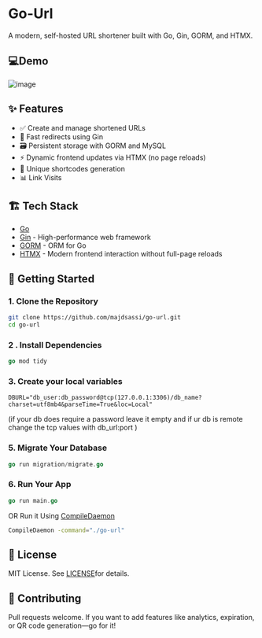 # Go-Url

A modern, self-hosted URL shortener built with Go, Gin, GORM, and HTMX.
## 💻Demo 
![image](https://github.com/user-attachments/assets/ae72d36d-6c8c-4cb6-a95d-87838d9d5932)


## ✨ Features

- ✅ Create and manage shortened URLs
- 🚀 Fast redirects using Gin
- 🗃️ Persistent storage with GORM and MySQL 
- ⚡ Dynamic frontend updates via HTMX (no page reloads)
- 🔐 Unique shortcodes generation
- 📊 Link Visits

## 🏗️ Tech Stack

- [Go](https://golang.org/)
- [Gin](https://github.com/gin-gonic/gin) - High-performance web framework
- [GORM](https://gorm.io/) - ORM for Go
- [HTMX](https://htmx.org/) - Modern frontend interaction without full-page reloads

## 🧪 Getting Started

### 1. Clone the Repository

```bash
git clone https://github.com/majdsassi/go-url.git
cd go-url
```
### 2 . Install Dependencies 
```go
go mod tidy
```
### 3. Create your local variables
```env
DBURL="db_user:db_password@tcp(127.0.0.1:3306)/db_name?charset=utf8mb4&parseTime=True&loc=Local"
```
(if your db does require a password leave it empty and if ur db is remote change the tcp values with db_url:port ) 
### 5. Migrate  Your Database
```go
go run migration/migrate.go
```
### 6. Run Your App 
```go
go run main.go
```
OR Run it Using [CompileDaemon](https://github.com/githubnemo/CompileDaemon)
```bash
CompileDaemon -command="./go-url" 
```
## 📄 License

MIT License. See [LICENSE](https://medium.com/@avinashvagh/github-licenses-explained-a-quick-guide-46d98ef4ca81)for details.
## 🤝 Contributing
Pull requests welcome. If you want to add features like analytics, expiration, or QR code generation—go for it!


